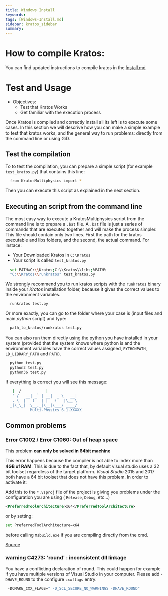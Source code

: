 ```yaml
---
title: Windows Install
keywords: 
tags: [Windows-Install.md]
sidebar: kratos_sidebar
summary: 
---
```


# How to compile Kratos:

You can find updated instructions to compile kratos in the [Install.md](https://github.com/KratosMultiphysics/Kratos/blob/master/INSTALL.md)

<!--
If you already have **VisualStudio** 2010 or 2012 in your system, there are a couple of automatic compiler/installer both for **32** and **64** bits that will set up all the libraries required by *Kratos* and perform the compilation process automatically. The process is fully automated and you will only have to specify the install directory and click "next" You can found the installers here:

- [For 32 Bits](https://web.cimne.upc.edu/users/croig/data/kratos-3.3.dev-win-32.exe)

- [For 64 Bits](https://web.cimne.upc.edu/users/croig/data/kratos-4.0.dev-win-64.exe)

After using these installers you will have the last version available in the repository compiled.

Notice that these installers will overwrite any previous version of the prerequisite libraries on your machine. The complete list of the libraries installed is the following:

- Python 3.3
- SVN 1.8.0.1
- CMake 3.0.2 
- ACML 4.4

# How to compile Kratos: Windows

In this section we are going to go through the process of compiling a basic version of *Kratos Multiphysics* under *Windows* environments. We recommend you to use *Windows 10* but you can compile *Kratos* with *Windows 7* or higher. 

A basic knowledge of *Windows* is assumed ( execute commands in cmd, create directories, etc...)

- **Tested and working configurations**:
	- *Visual Studio 2015* (Update3) Community with Python 3.4 and Boost 1.67.<br>
	- *Visual Studio 2017* Community with python 3.6 and Boost 1.67.

**We strongly recommend you to use a 64 bit system as some files may require large amounts of ram to compile.**

'''It is highly recommended to install Kratos for 64 bit systems. Thus, all dependent components (such as Python) should be installed for 64 bit systems.'''

## Visual Studio

*Visual Studio* is the only compiler officially supported to build *Kratos* under *Windows*.
Since the adoption of **C++11** we support versions 2015 update 3 onwards. We recommend you to use the latest version of visual studio which can be obtained here for free:

* [Download Visual Studio](https://visualstudio.microsoft.com/en/thank-you-downloading-visual-studio/?sku=Community&rel=15)

Since *Visual Studio* is a multi-language IDE, some distributions come without C++ compiler. Please, make sure that you can create a C++ project before continue, in case C++ packages were missing you will be prompt to download them.

## Git

- Objectives: 
	- Install git
	- Get Kratos Multiphysics source code


The first thing you will need is the *Kratos Multiphysics* source code. To download the code you will have to use a git manager. You can install a git manager from the link below. There are may other git clients that you can use. 

[GitKraken](https://www.gitkraken.com/download)

Once a git client is installed you can clone the code from this url:

~~~
https://github.com/KratosMultiphysics/Kratos
~~~

Once this is done, you should have a "Kratos" directory containing Kratos soruces

## CMake 

- Objectives:
	- Install CMake

*CMake* is the tool used to compile *Kratos*. You can obtain it from its official webpage.

[CMake](http://cmake.org/download/)

Once installing, please <span style="color:red"> do not forget to mark the option: '''"Add CMake to the system PATH for all users"'''</span> 

Please notice that if you want to use *python* 3.4 or higher, you will need *CMake* 3.0.2 or higher.

## Python 

- Objectives:
	- Install Python3

You will need any version of python in your computer in order to compile *Kratos*. We strongly recommend *Python* 3, at least 3.3.4 or higher. you can download python from its official webpage:

[Python](http://www.python.org/downloads/)

Please, take special care to download a installer that suits your desired architecture <span style="color:red">x86 for 32 bits</span>  compilations and <span style="color:red">x86_64 for 64 bits</span>  compilations. Otherwise it won't work.

## BLAS and LAPACK

- Objectives:
	- Get LIBBLAS and LIBLAPACK 

*Blas* and *Lapack* are needed for many solvers, specially those present in the *ExternalSolversApplication*, that you will likely need to compile. You can get these libraries from:

- [For 32 bits](http://icl.cs.utk.edu/lapack-for-windows/lapack/)

Under the section: '''"Prebuilt libraries for Microsoft Visual Studio Projects"'''. Please download both dll and lib files for your architecture.

- [For 64 bits]( http://web.cimne.upc.edu/users/maceli/data/libs.7z)

Please notice that temporally we recommend to use an older version of the libs for 64 bits.

Additionally, you will need some extra dependencies for these libs. The easiest way to fulfil them is to install a proper version of *MinGW* in your system (32 or 64). Any distribution should work, you can find one here:

[MinGW]( http://sourceforge.net/projects/mingw-w64/)

**Warning:** After launching the installer, several options must be selected. Choose **version 6.4.0**. Please take special care to select the correct architecture during this installation (32 bits is called `i868`, 64 bits is called `x86_64`).

## Boost 

- Objectives:
	- Download boost libraries

The next step will consist in obtain Boost. *Kratos Multiphysics* needs *Boost* libraries to support some of its functions. You can use any version from `version 1.67` onward.

[Boost](http://www.boost.org/users/download/)

Extract boost, and note the path as it will be needed in the configure stage to set the `-DBOOST_ROOT` variable.

## Compiling Kratos

### Customize configure.bat

- Objectives:
	- Prepare *Kratos/ configuration file

In the Kratos root folder (**C:\kratos\cmake_build**) copy the  `example_configure.bat.do_not_touch`  to `configure.bat`.
This file controls where Kratos is going to search for the libraries, which applications are going to be installed and how the visual studio solution is going to be generated, among other things.

#### Set the Generator

The first thing you need to do is to tell *CMake* that you intend to build a *VisualStudio* project. This is done automatically by *CMake*, but is highly recommended to add it yourself. To do it add `-G` option followed by your target. For example, if you are using *VisualStudio 2015*:

**For 32 bits:**
```bash
  cmake -G "Visual Studio 14 2015" ^
```

**For 64 bits:**
```bash
  cmake -G "Visual Studio 14 2015 Win64" ^
```
**For 64 bits and VS 2017:**
```bash
  cmake -G "Visual Studio 15 2017 Win64" ^
```

You can find more info and a list of available generators here:

[Link](https://cmake.org/cmake/help/v3.5/manual/cmake-generators.7.html)

**Warning:** If you already configured for 32 bits and compiled, **remove** all the files in the folder `cmake_build` except the .bat file used for configuration. Not removing them can lead to strange errors during compilation.

#### Set Libraries

Once the generator is correctly set, you have to make sure that the paths to all libraries are correctly set. Please make sure that you configure.bat
file has the following lines with the correct path:

```bash
  -DBOOST_ROOT="example/boost_1_67_0/" ^
  -DBLAS_LIBRARIES="example/libblas.lib" ^
  -DLAPACK_LIBRARIES="example/liblapack.lib" ^
```

It is possible that if you have multiple python versions in your system CMake detects the wrong one ( typically, the one with the highest version ) to avoid that, please set it manually. For instance, for Python 3.6:

```bash
  -DPYTHON_EXECUTABLE=C:\Python36\python.exe"
```

#### Enable/Disable Setting

Now, you can enable and  disable the applications you may want to compile or not. For instance:

```bash
  -DSTRUCTURAL_APPLICATION=ON/OFF ^
```

We recommend you to enable:

```bash
  -DINSTALL_EMBEDDED_PYTHON=ON ^
```

#### Example

Here we present a full example using these assumptions:

- You want a x64 build
- You use VisualStudio 2015
- You have boost in "C:\boost_1_67_0"
- You have blas and lapack in "C:\external_libraries"
- You have Python36 in "C:\Python36"
- You downloaded Kratos in "C:\Kratos"
 
```bash
  del CMakeCache.txt
  
  cmake -G "Visual Studio 14 2015 Win64"                                              ^
  -DCMAKE_BUILD_TYPE=Release                                                          ^
  -DCMAKE_CXX_FLAGS=" -D_SCL_SECURE_NO_WARNINGS "                                     ^
  -DBOOST_ROOT="C:\boost_1_67_0"                                                      ^
  -DPYTHON_EXECUTABLE="C:\Python36\python.exe"                                        ^
  -DLAPACK_LIBRARIES="C:\external_libraries\liblapack.lib"                            ^
  -DBLAS_LIBRARIES="C:\external_libraries\libblas.lib"                                ^
  -DMESHING_APPLICATION=ON                                                            ^
  -DEXTERNAL_SOLVERS_APPLICATION=ON                                                   ^
  -DPFEM_APPLICATION=ON                                                               ^
  -DSTRUCTURAL_APPLICATION=ON                                                         ^
  -DCONVECTION_DIFFUSION_APPLICATION=ON                                               ^
  -DFLUID_DYNAMICS_APPLICATION=ON                                                     ^
  -DALE_APPLICATION=ON                                                                ^
  -DFSI_APPLICATION=ON                                                                ^
  -DDEM_APPLICATION=OFF                                                               ^
  -DSWIMMING_DEM_APPLICATION=OFF                                                      ^
  -DINSTALL_PYTHON_FILES=ON                                                           ^
  -DINSTALL_EMBEDDED_PYTHON=ON                                                        ^
  -DEXCLUDE_ITSOL=ON                                                                  ^
  -DSOLID_MECHANICS_APPLICATION=ON                                                    ^
  -DCONSTITUTIVE_MODELS_APPLICATION=ON                                                ^
  ..
```

**Warning:** All these options must be written in the same line, the symbol `^` tells the cmake to read the following line as if it was the same. If you add new options, like the ones in red, do not forget to put this symbol at the end of every line and do not write spaces after this symbol.

### Running configure.bat
- Objectives:
	- Configure Kratos

Once the modifications of the file are done, it needs to be executed. You can do that by executing the command:

```bash
  configure
```

In a `cmd`. Please check the output to ensure that all the paths and libraries are the correct ones. If the configuration has been successful you will se a `Configuration Done` near the end.

### Compiling Kratos
- Objectives:
	- Compile and Install Kratos

Once the configuration script has finished without errors a `KratosMultiphysics.sln` will be generated in the `cmake_build` directory. Double click this file and the visual studio project will open.

Please, make sure that the project is set to `Release` and  `Win32` or `x64` and change it if is not. Finally, in order to compile Kratos, right click the `INSTALL` project and select the option `BUILD`

## Post Compilation

- Objectives:
	- Finish last details
	- Copying necessary files

Once the compilation process has finished, you will need to add a couple of directories to your system path:
- The folder with the blas and lapack libraries (For example: C:\external_libraries)
- The bin folder of the MinGW installation (For example C:\Program Files\ming-gw\x86_64-6.4.0\mingw64\bin)

You may also need to copy the python3X.dll library from your python directory
-->

# Test and Usage

- Objectives:
	- Test that Kratos Works
	- Get familiar with the execution process

Once Kratos is compiled and correctly install all its left is to execute some cases. In this section we will descrive how you can make a simple example to test that kratos works, and the general way to run problems: directly from the command line or using GiD.

## Test the compilation

To to test the compilation, you can prepare a simple script (for example `test_kratos.py`) that contains this line:

```bash
  from KratosMultiphysics import *
```

Then you can execute this script as explained in the next section.

## Executing an script from the command line

The most easy way to execute a KratosMultiphysics script from the command line is to prepare a `.bat` file. A `.bat` file is just a series of commands that are executed together and will make the process simpler. This file should contain only two lines. First the path for the kratos executable and libs folders, and the second, the actual command. For instace:

- Your Downloaded Kratos in `C:\Kratos`
- Your script is called `test_kratos.py`

```bash
  set PATH=C:\\Kratos;C:\\Kratos\\libs;%PATH%
  "C:\\Kratos\\runkratos" test_kratos.py
```

We strongly recommend you to run kratos scripts with the `runkratos` binary inside your *Kratos* installation folder, because it gives the correct values to the environment variables.

```bash
  runkratos test.py
```

Or more exactly, you can go to the folder where your case is (input files and main *python* script) and type:

```bash
  path_to_kratos/runkratos test.py
```

You can also run them directly using the python you have installed in your system (provided that the system knows where python is and the environment variables have the correct values assigned, `PYTHONPATH`, `LD_LIBRARY_PATH` and `PATH`).

```bash
  python test.py
  python3 test.py
  python36 test.py
```

If everything is correct you will see this message:

```bash
   |  /           |             
   ' /   __| _` | __|  _ \   __|
   . \  |   (   | |   (   |\__ \ 
  _|\_\_|  \__,_|\__|\___/ ____/
           Multi-Physics 6.1.XXXXX
```

## Common problems

### Error C1002 / Error C1060: Out of heap space
This problem **can only be solved in 64bit machine**

This error happens because the compiler is not able to index more than **4GB of RAM**. This is due to the fact that, by default visual studio uses a 32 bit toolset regardless of the target platform. *Visual Studio* 2015 and 2017 both have a 64 bit toolset that does not have this problem. In order to activate it:

Add this to the `*.vsproj` file of the project is giving you problems under the configuration you are using ( `Release`, `Debug`, etc...)

```xml
<PreferredToolArchitecture>x64</PreferredToolArchitecture>
```

or by setting:

```bash
set PreferredToolArchitecture=x64
```

before calling `Msbuild.exe` if you are compiling directly from the cmd.

[Source](https://stackoverflow.com/questions/19820718/how-to-make-visual-studio-use-the-native-amd64-toolchain)

### warning C4273: 'round' : inconsistent dll linkage

You have a conflicting declaration of round. This could happen for example if you have multiple versions of Visual Studio in your computer. Please add `-DHAVE_ROUND` to the configure `cxxflags` entry:

```bash
 -DCMAKE_CXX_FLAGS=" -D_SCL_SECURE_NO_WARNINGS -DHAVE_ROUND"
```


